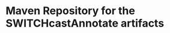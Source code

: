Maven Repository for the SWITCHcastAnnotate artifacts
=====================================================
